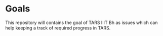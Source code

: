 # Goals
This repository will contains the goal of TARS IIIT Bh as issues which can help keeping a track of required progress in TARS.
